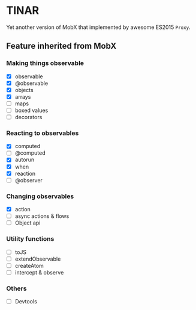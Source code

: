 # TINAR

Yet another version of MobX that implemented by awesome ES2015 `Proxy`.

## Feature inherited from MobX

### Making things observable

- [x] observable
- [x] @observable
- [x] objects
- [x] arrays
- [ ] maps
- [ ] boxed values
- [ ] decorators

### Reacting to observables

- [x] computed
- [ ] @computed
- [x] autorun
- [x] when
- [x] reaction
- [ ] @observer

### Changing observables

- [x] action
- [ ] async actions & flows
- [ ] Object api

### Utility functions

- [ ] toJS
- [ ] extendObservable
- [ ] createAtom
- [ ] intercept & observe

### Others

- [ ] Devtools
